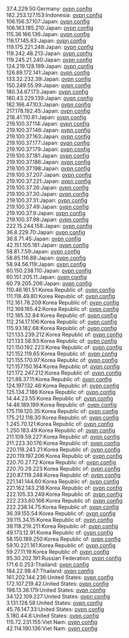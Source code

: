 37.4.229.50:Germany: [ovpn config](vpn/37_4_229_50.ovpn)  
182.253.127.153:Indonesia: [ovpn config](vpn/182_253_127_153.ovpn)  
106.156.37.107:Japan: [ovpn config](vpn/106_156_37_107.ovpn)  
106.163.185.210:Japan: [ovpn config](vpn/106_163_185_210.ovpn)  
115.36.166.136:Japan: [ovpn config](vpn/115_36_166_136.ovpn)  
118.17.145.83:Japan: [ovpn config](vpn/118_17_145_83.ovpn)  
119.175.221.248:Japan: [ovpn config](vpn/119_175_221_248.ovpn)  
119.242.48.213:Japan: [ovpn config](vpn/119_242_48_213.ovpn)  
119.245.21.240:Japan: [ovpn config](vpn/119_245_21_240.ovpn)  
124.219.128.199:Japan: [ovpn config](vpn/124_219_128_199.ovpn)  
126.89.172.141:Japan: [ovpn config](vpn/126_89_172_141.ovpn)  
133.32.232.39:Japan: [ovpn config](vpn/133_32_232_39.ovpn)  
150.249.55.99:Japan: [ovpn config](vpn/150_249_55_99.ovpn)  
180.34.67.173:Japan: [ovpn config](vpn/180_34_67_173.ovpn)  
180.43.229.139:Japan: [ovpn config](vpn/180_43_229_139.ovpn)  
182.166.47.103:Japan: [ovpn config](vpn/182_166_47_103.ovpn)  
217.178.192.45:Japan: [ovpn config](vpn/217_178_192_45.ovpn)  
218.41.110.61:Japan: [ovpn config](vpn/218_41_110_61.ovpn)  
219.100.37.114:Japan: [ovpn config](vpn/219_100_37_114.ovpn)  
219.100.37.146:Japan: [ovpn config](vpn/219_100_37_146.ovpn)  
219.100.37.163:Japan: [ovpn config](vpn/219_100_37_163.ovpn)  
219.100.37.177:Japan: [ovpn config](vpn/219_100_37_177.ovpn)  
219.100.37.179:Japan: [ovpn config](vpn/219_100_37_179.ovpn)  
219.100.37.181:Japan: [ovpn config](vpn/219_100_37_181.ovpn)  
219.100.37.186:Japan: [ovpn config](vpn/219_100_37_186.ovpn)  
219.100.37.198:Japan: [ovpn config](vpn/219_100_37_198.ovpn)  
219.100.37.207:Japan: [ovpn config](vpn/219_100_37_207.ovpn)  
219.100.37.221:Japan: [ovpn config](vpn/219_100_37_221.ovpn)  
219.100.37.26:Japan: [ovpn config](vpn/219_100_37_26.ovpn)  
219.100.37.30:Japan: [ovpn config](vpn/219_100_37_30.ovpn)  
219.100.37.31:Japan: [ovpn config](vpn/219_100_37_31.ovpn)  
219.100.37.49:Japan: [ovpn config](vpn/219_100_37_49.ovpn)  
219.100.37.9:Japan: [ovpn config](vpn/219_100_37_9.ovpn)  
219.100.37.98:Japan: [ovpn config](vpn/219_100_37_98.ovpn)  
222.15.244.158:Japan: [ovpn config](vpn/222_15_244_158.ovpn)  
36.8.229.70:Japan: [ovpn config](vpn/36_8_229_70.ovpn)  
36.8.71.45:Japan: [ovpn config](vpn/36_8_71_45.ovpn)  
42.151.105.181:Japan: [ovpn config](vpn/42_151_105_181.ovpn)  
58.81.7.59:Japan: [ovpn config](vpn/58_81_7_59.ovpn)  
58.85.116.88:Japan: [ovpn config](vpn/58_85_116_88.ovpn)  
58.94.56.119:Japan: [ovpn config](vpn/58_94_56_119.ovpn)  
60.150.238.110:Japan: [ovpn config](vpn/60_150_238_110.ovpn)  
60.151.205.11:Japan: [ovpn config](vpn/60_151_205_11.ovpn)  
60.79.205.206:Japan: [ovpn config](vpn/60_79_205_206.ovpn)  
110.46.161.51:Korea Republic of: [ovpn config](vpn/110_46_161_51.ovpn)  
111.118.49.80:Korea Republic of: [ovpn config](vpn/111_118_49_80.ovpn)  
112.161.78.209:Korea Republic of: [ovpn config](vpn/112_161_78_209.ovpn)  
112.169.165.42:Korea Republic of: [ovpn config](vpn/112_169_165_42.ovpn)  
112.185.32.84:Korea Republic of: [ovpn config](vpn/112_185_32_84.ovpn)  
112.214.17.106:Korea Republic of: [ovpn config](vpn/112_214_17_106.ovpn)  
115.93.182.68:Korea Republic of: [ovpn config](vpn/115_93_182_68.ovpn)  
121.133.239.212:Korea Republic of: [ovpn config](vpn/121_133_239_212.ovpn)  
121.133.58.93:Korea Republic of: [ovpn config](vpn/121_133_58_93.ovpn)  
121.150.192.223:Korea Republic of: [ovpn config](vpn/121_150_192_223.ovpn)  
121.152.119.65:Korea Republic of: [ovpn config](vpn/121_152_119_65.ovpn)  
121.155.170.97:Korea Republic of: [ovpn config](vpn/121_155_170_97.ovpn)  
121.157.150.164:Korea Republic of: [ovpn config](vpn/121_157_150_164.ovpn)  
121.172.247.212:Korea Republic of: [ovpn config](vpn/121_172_247_212.ovpn)  
121.88.37.11:Korea Republic of: [ovpn config](vpn/121_88_37_11.ovpn)  
124.197.132.46:Korea Republic of: [ovpn config](vpn/124_197_132_46.ovpn)  
125.134.7.186:Korea Republic of: [ovpn config](vpn/125_134_7_186.ovpn)  
14.44.23.55:Korea Republic of: [ovpn config](vpn/14_44_23_55.ovpn)  
14.46.189.199:Korea Republic of: [ovpn config](vpn/14_46_189_199.ovpn)  
175.119.120.35:Korea Republic of: [ovpn config](vpn/175_119_120_35.ovpn)  
175.212.118.30:Korea Republic of: [ovpn config](vpn/175_212_118_30.ovpn)  
1.245.70.121:Korea Republic of: [ovpn config](vpn/1_245_70_121.ovpn)  
1.250.183.49:Korea Republic of: [ovpn config](vpn/1_250_183_49.ovpn)  
211.109.59.227:Korea Republic of: [ovpn config](vpn/211_109_59_227.ovpn)  
211.223.30.176:Korea Republic of: [ovpn config](vpn/211_223_30_176.ovpn)  
220.118.243.21:Korea Republic of: [ovpn config](vpn/220_118_243_21.ovpn)  
220.119.197.206:Korea Republic of: [ovpn config](vpn/220_119_197_206.ovpn)  
220.70.27.72:Korea Republic of: [ovpn config](vpn/220_70_27_72.ovpn)  
220.70.29.223:Korea Republic of: [ovpn config](vpn/220_70_29_223.ovpn)  
220.87.119.248:Korea Republic of: [ovpn config](vpn/220_87_119_248.ovpn)  
221.141.144.60:Korea Republic of: [ovpn config](vpn/221_141_144_60.ovpn)  
221.162.143.218:Korea Republic of: [ovpn config](vpn/221_162_143_218.ovpn)  
222.105.33.249:Korea Republic of: [ovpn config](vpn/222_105_33_249.ovpn)  
222.233.60.166:Korea Republic of: [ovpn config](vpn/222_233_60_166.ovpn)  
222.238.14.75:Korea Republic of: [ovpn config](vpn/222_238_14_75.ovpn)  
36.39.155.54:Korea Republic of: [ovpn config](vpn/36_39_155_54.ovpn)  
39.115.34.15:Korea Republic of: [ovpn config](vpn/39_115_34_15.ovpn)  
39.118.219.211:Korea Republic of: [ovpn config](vpn/39_118_219_211.ovpn)  
49.173.12.91:Korea Republic of: [ovpn config](vpn/49_173_12_91.ovpn)  
58.150.189.250:Korea Republic of: [ovpn config](vpn/58_150_189_250.ovpn)  
59.10.221.161:Korea Republic of: [ovpn config](vpn/59_10_221_161.ovpn)  
59.27.11.19:Korea Republic of: [ovpn config](vpn/59_27_11_19.ovpn)  
95.30.202.191:Russian Federation: [ovpn config](vpn/95_30_202_191.ovpn)  
171.6.0.253:Thailand: [ovpn config](vpn/171_6_0_253.ovpn)  
184.22.98.47:Thailand: [ovpn config](vpn/184_22_98_47.ovpn)  
161.202.144.236:United States: [ovpn config](vpn/161_202_144_236.ovpn)  
172.107.219.42:United States: [ovpn config](vpn/172_107_219_42.ovpn)  
198.13.36.179:United States: [ovpn config](vpn/198_13_36_179.ovpn)  
34.122.109.227:United States: [ovpn config](vpn/34_122_109_227.ovpn)  
3.131.128.58:United States: [ovpn config](vpn/3_131_128_58.ovpn)  
45.76.147.33:United States: [ovpn config](vpn/45_76_147_33.ovpn)  
5.180.44.8:United States: [ovpn config](vpn/5_180_44_8.ovpn)  
115.72.231.155:Viet Nam: [ovpn config](vpn/115_72_231_155.ovpn)  
42.114.190.136:Viet Nam: [ovpn config](vpn/42_114_190_136.ovpn)  
